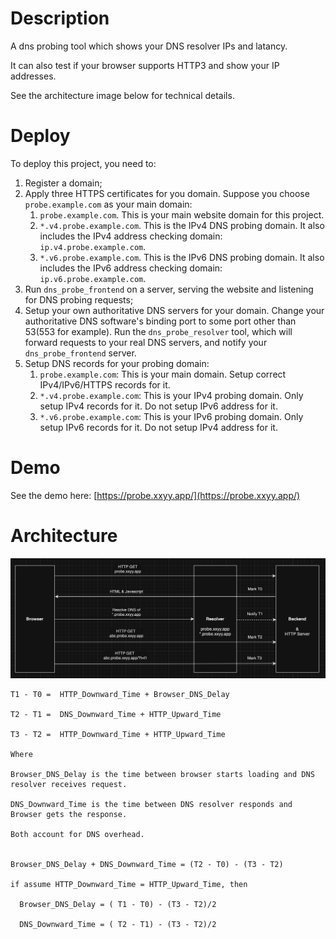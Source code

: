 # Description
A dns probing tool which shows your DNS resolver IPs and latancy.

It can also test if your browser supports HTTP3 and show your IP addresses.

See the architecture image below for technical details.

# Deploy
To deploy this project, you need to:
1) Register a domain;
2) Apply three HTTPS certificates for you domain. Suppose you choose `probe.example.com` as your main domain:
   1) `probe.example.com`. This is your main website domain for this project.
   2) `*.v4.probe.example.com`. This is the IPv4 DNS probing domain. It also includes the IPv4 address checking domain: `ip.v4.probe.example.com`.
   3) `*.v6.probe.example.com`. This is the IPv6 DNS probing domain. It also includes the IPv6 address checking domain: `ip.v6.probe.example.com`.
4) Run `dns_probe_frontend` on a server, serving the website and listening for DNS probing requests;
5) Setup your own authoritative DNS servers for your domain. Change your authoritative DNS software's binding port to some port other than 53(553 for example). Run the `dns_probe_resolver` tool, which will forward requests to your real DNS servers, and notify your `dns_probe_frontend` server.
6) Setup DNS records for your probing domain:
   1) `probe.example.com`: This is your main domain. Setup correct IPv4/IPv6/HTTPS records for it.
   2) `*.v4.probe.example.com`: This is your IPv4 probing domain. Only setup IPv4 records for it. Do not setup IPv6 address for it.
   3) `*.v6.probe.example.com`: This is your IPv6 probing domain. Only setup IPv6 records for it. Do not setup IPv4 address for it.

# Demo
See the demo here: [https://probe.xxyy.app/](https://probe.xxyy.app/)

# Architecture
![The architecture image](scheme.jpg)

```
T1 - T0 =  HTTP_Downward_Time + Browser_DNS_Delay

T2 - T1 =  DNS_Downward_Time + HTTP_Upward_Time

T3 - T2 =  HTTP_Downward_Time + HTTP_Upward_Time

Where

Browser_DNS_Delay is the time between browser starts loading and DNS resolver receives request.

DNS_Downward_Time is the time between DNS resolver responds and Browser gets the response.

Both account for DNS overhead.


Browser_DNS_Delay + DNS_Downward_Time = (T2 - T0) - (T3 - T2)

if assume HTTP_Downward_Time = HTTP_Upward_Time, then

  Browser_DNS_Delay = ( T1 - T0) - (T3 - T2)/2

  DNS_Downward_Time = ( T2 - T1) - (T3 - T2)/2
```
